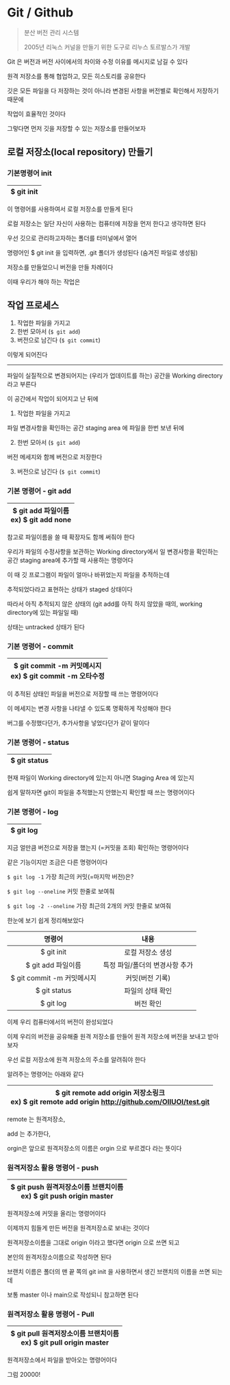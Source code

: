 # Git / Github

> 분산 버전 관리 시스템
>
> 2005년 리눅스 커널을 만들기 위한 도구로 리누스 토르발스가 개발



Git 은 버전과 버전 사이에서의 차이와 수정 이유를 메시지로 남길 수 있다

원격 저장소를 통해 협업하고, 모든 히스토리를 공유한다

깃은 모든 파일을 다 저장하는 것이 아니라 변경된 사항을 버전별로 확인해서 저장하기 때문에

작업이 효율적인 것이다





그렇다면 먼저 깃을 저장할 수 있는 저장소를 만들어보자



## 로컬 저장소(local repository) 만들기

### 기본명령어 init

| $ git init |
| :--------: |

이 명령어를 사용하여서 로컬 저장소를 만들게 된다

로컬 저장소는 일단 자신이 사용하는 컴퓨터에 저장을 먼저 한다고 생각하면 된다



우선 깃으로 관리하고자하는 폴더를 터미널에서 열어

명령어인 $ git init 을 입력하면, .git 폴더가 생성된다 (숨겨진 파일로 생성됨)





저장소를 만들었으니 버전을 만들 차례이다

이때 우리가 해야 하는 작업은



## 작업 프로세스



1. 작업한 파일을 가지고
2. 한번 모아서 (``$ git add``)
3. 버전으로 남긴다 (``$ git commit``)



이렇게 되어진다



---



파일이 실질적으로 변경되어지는 (우리가 업데이트를 하는) 공간을 Working directory 라고 부른다 

이 공간에서 작업이 되어지고 난 뒤에

1. 작업한 파일을 가지고



파일 변경사항을 확인하는 공간 staging area 에 파일을 한번 보낸 뒤에

2. 한번 모아서 (``$ git add``)



버전 메세지와 함께  버전으로 저장한다

3. 버전으로 남긴다 (``$ git commit``)



### 기본 명령어 - git add

| $ git add 파일이름<br />ex) $ git add none |
| :----------------------------------------: |

참고로 파일이름을 쓸 때 확장자도 함께 써줘야 한다



우리가 파일의 수정사항을 보관하는 Working directory에서 일 변경사항을 확인하는 공간 staging area에 추가할 때 사용하는 명령어다

 

이 때 깃 프로그램이 파일이 얼마나 바뀌었는지 파일을 추적하는데

추적되었다라고 표현하는 상태가 staged 상태이다



따라서 아직 추적되지 않은 상태의 (git add를 아직 하지 않았을 때의,  working directory에 있는 파일일 때)

상태는 untracked 상태가 된다





### 기본 명령어 - commit

| $ git commit -m 커밋메시지<br />ex) $ git commit -m 오타수정 |
| :----------------------------------------------------------: |

이 추적된 상태인 파일을 버전으로 저장할 때 쓰는 명령어이다

이 메세지는 변경 사항을 나타낼 수 있도록 명확하게 작성해야 한다

버그를 수정했다던가, 추가사항을 넣었다던가 같이 말이다





### 기본 명령어 - status

| $ git status |
| :----------: |

현재 파일이 Working directory에 있는지 아니면 Staging Area 에 있는지

쉽게 말하자면 git이 파일을 추적했는지 안했는지 확인할 때 쓰는 명령어이다





### 기본 명령어 - log

| $ git log |
| :-------: |

지금 얼만큼 버전으로 저장을 했는지 (=커밋을 조회) 확인하는 명령어이다

같은 기능이지만 조금은 다른 명령어이다



``$ git log -1``		 가장 최근의 커밋(=마지막 버전)은?

``$ git log --oneline``		커밋 한줄로 보여줘

``$ git log -2 --oneline``			가장 최근의 2개의 커밋 한줄로 보여줘





한눈에 보기 쉽게 정리해보았다

|           명령어           |              내용              |
| :------------------------: | :----------------------------: |
|         $ git init         |        로컬 저장소 생성        |
|     $ git add 파일이름     | 특정 파일/폴더의 변경사항 추가 |
| $ git commit -m 커밋메시지 |        커밋(버전 기록)         |
|        $ git status        |        파일의 상태 확인        |
|         $ git log          |           버전 확인            |





이제 우리 컴퓨터에서의 버전이 완성되었다

이제 우리의 버전을 공유해줄 원격 저장소를 만들어 원격 저장소에 버전을 보내고 받아보자



우선 로컬 저장소에 원격 저장소의 주소를 알려줘야 한다

알려주는 명령어는 아래와 같다

| $ git remote add origin 저장소링크<br />ex) $ git remote add origin http://github.com/OIIUOI/test.git |
| :----------------------------------------------------------: |

remote 는 원격저장소, 

add 는 추가한다,

orgin은 앞으로 원격저장소의 이름은 orgin 으로 부르겠다 라는 뜻이다



### 원격저장소 활용 명령어 - push

| $ git push 원격저장소이름 브랜치이름<br />ex) $ git push origin master |
| :----------------------------------------------------------: |

원격저장소에 커밋을 올리는 명령어이다

이제까지 힘들게 만든 버전을 원격저장소로 보내는 것이다

원격저장소이름을 그대로 origin 이라고 했다면 origin 으로 쓰면 되고

본인의 원격저장소이름으로 작성하면 된다

브랜치 이름은 폴더의 맨 끝 쪽의 git init 을 사용하면서 생긴 브랜치의 이름을 쓰면 되는데

보통 master 이나 main으로 작성되니 참고하면 된다





### 원격저장소 활용 명령어 - Pull

| $ git pull 원격저장소이름 브랜치이름<br />ex) $ git pull origin master |
| :----------------------------------------------------------: |

원격저장소에서 파일을 받아오는 명령어이다



그럼 20000!